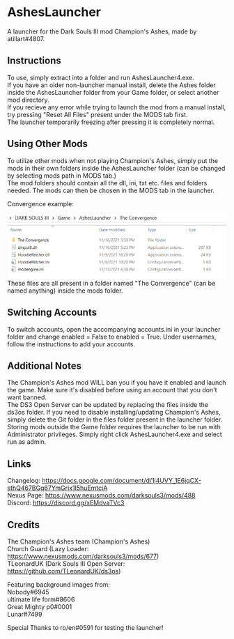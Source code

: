 # AshesLauncher
A launcher for the Dark Souls III mod Champion's Ashes, made by atillart#4807.  


## Instructions
To use, simply extract into a folder and run AshesLauncher4.exe.  
If you have an older non-launcher manual install, delete the Ashes folder inside the AshesLauncher folder from your Game folder, or select another mod directory.   
If you recieve any error while trying to launch the mod from a manual install, try pressing "Reset All Files" present under the MODS tab first.  
The launcher temporarily freezing after pressing it is completely normal.

## Using Other Mods
To utilize other mods when not playing Champion's Ashes, simply put the mods in their own folders inside the AshesLauncher folder (can be changed by selecting mods path in MODS tab.)    
The mod folders should contain all the dll, ini, txt etc. files and folders needed. The mods can then be chosen in the MODS tab in the launcher.  

Convergence example:  

![image](https://github.com/Atillart-One/AshesLauncher/blob/main/scrn.png)  
These files are all present in a folder named "The Convergence" (can be named anything) inside the mods folder.

## Switching Accounts
To switch accounts, open the accompanying accounts.ini in your launcher folder and change enabled = False to enabled = True.
Under usernames, follow the instructions to add your accounts.

## Additional Notes
The Champion's Ashes mod WILL ban you if you have it enabled and launch the game. Make sure it's disabled before using an account that you don't want banned.  
The DS3 Open Server can be updated by replacing the files inside the ds3os folder.
If you need to disable installing/updating Champion's Ashes, simply delete the Git folder in the files folder present in the launcher folder.  
Storing mods outside the Game folder requires the launcher to be run with Administrator privileges. Simply right click AshesLauncher4.exe and select run as admin.

## Links
Changelog: 	  https://docs.google.com/document/d/1j4UVY_1E6jqCX-sthQ467BGq67YmGrjx1I5huEmtciA  
Nexus Page: 	https://www.nexusmods.com/darksouls3/mods/488  
Discord: 	    https://discord.gg/xEMdvaTVc3

## Credits
The Champion's Ashes team  (Champion's Ashes)   
Church Guard (Lazy Loader: https://www.nexusmods.com/darksouls3/mods/677)  
TLeonardUK (Dark Souls III Open Server: https://github.com/TLeonardUK/ds3os)

Featuring background images from:  
Nobody#6945  
ultimate life form#8606  
Great Mighty p0#0001  
Lunar#7499  

Special Thanks to ro/en#0591 for testing the launcher!
